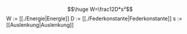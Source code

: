 $$\huge W=\frac12D*s²$$
W := [[./Energie|Energie]]
D := [[./Federkonstante|Federkonstante]]
s := [[Auslenkung|Auslenkung]]
